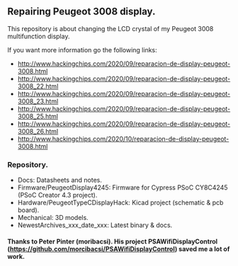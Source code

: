 ﻿## Repairing Peugeot 3008 display. ##

This repository is about changing the LCD crystal of my Peugeot 3008 multifunction display.

If you want more information go the following links:

* http://www.hackingchips.com/2020/09/reparacion-de-display-peugeot-3008.html
* http://www.hackingchips.com/2020/09/reparacion-de-display-peugeot-3008_22.html
* http://www.hackingchips.com/2020/09/reparacion-de-display-peugeot-3008_23.html
* http://www.hackingchips.com/2020/09/reparacion-de-display-peugeot-3008_25.html
* http://www.hackingchips.com/2020/09/reparacion-de-display-peugeot-3008_26.html
* http://www.hackingchips.com/2020/10/reparacion-de-display-peugeot-3008.html


### Repository. ###
* Docs: Datasheets and notes.
* Firmware/PeugeotDisplay4245: Firmware for Cypress PSoC CY8C4245 (PSoC Creator 4.3 project).
* Hardware/PeugeotTypeCDisplayHack: Kicad project (schematic & pcb board).
* Mechanical: 3D models.
* NewestArchives_xxx_date_xxx: Latest binary & docs.

#### Thanks to Peter Pinter (moribacsi). His project PSAWifiDisplayControl (https://github.com/morcibacsi/PSAWifiDisplayControl) saved me a lot of work. ####

